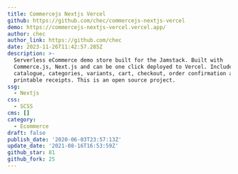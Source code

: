 ```yaml
---
title: Commercejs Nextjs Vercel
github: https://github.com/chec/commercejs-nextjs-vercel
demo: https://commercejs-nextjs-vercel.vercel.app/
author: chec
author_link: https://github.com/chec
date: 2023-11-26T11:42:57.285Z
description: >-
  Serverless eCommerce demo store built for the Jamstack. Built with
  Commerce.js, Next.js and can be one click deployed to Vercel. Includes product
  catalogue, categories, variants, cart, checkout, order confirmation and
  printable receipts. This is an open source project.
ssg:
  - Nextjs
css:
  - SCSS
cms: []
category:
  - Ecommerce
draft: false
publish_date: '2020-06-03T23:57:13Z'
update_date: '2021-08-16T16:53:59Z'
github_star: 81
github_fork: 25
---
```

